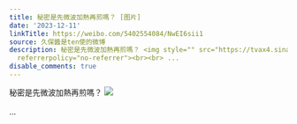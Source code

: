 ```yaml
---
title: 秘密是先微波加熱再煎嗎？ [图片]
date: '2023-12-11'
linkTitle: https://weibo.com/5402554084/NwEI6sii1
source: 久保醬是ten使的微博
description: 秘密是先微波加熱再煎嗎？ <img style="" src="https://tvax4.sinaimg.cn/large/005TCz76gy1hkq0zafj6kj30u01h8n2q.jpg"
  referrerpolicy="no-referrer"><br><br> ...
disable_comments: true
---
```

秘密是先微波加熱再煎嗎？ <img style="" src="https://tvax4.sinaimg.cn/large/005TCz76gy1hkq0zafj6kj30u01h8n2q.jpg" referrerpolicy="no-referrer"><br><br> ...